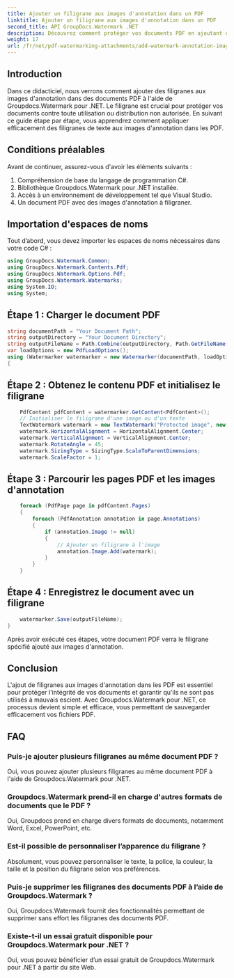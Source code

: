 ```yaml
---
title: Ajouter un filigrane aux images d'annotation dans un PDF
linktitle: Ajouter un filigrane aux images d'annotation dans un PDF
second_title: API GroupDocs.Watermark .NET
description: Découvrez comment protéger vos documents PDF en ajoutant des filigranes aux images d'annotation à l'aide de Groupdocs.Watermark for .NET.
weight: 17
url: /fr/net/pdf-watermarking-attachments/add-watermark-annotation-images-pdf/
---
```

## Introduction
Dans ce didacticiel, nous verrons comment ajouter des filigranes aux images d'annotation dans des documents PDF à l'aide de Groupdocs.Watermark pour .NET. Le filigrane est crucial pour protéger vos documents contre toute utilisation ou distribution non autorisée. En suivant ce guide étape par étape, vous apprendrez comment appliquer efficacement des filigranes de texte aux images d'annotation dans les PDF.
## Conditions préalables
Avant de continuer, assurez-vous d'avoir les éléments suivants :
1. Compréhension de base du langage de programmation C#.
2. Bibliothèque Groupdocs.Watermark pour .NET installée.
3. Accès à un environnement de développement tel que Visual Studio.
4. Un document PDF avec des images d'annotation à filigraner.

## Importation d'espaces de noms
Tout d’abord, vous devez importer les espaces de noms nécessaires dans votre code C# :
```csharp
using GroupDocs.Watermark.Common;
using GroupDocs.Watermark.Contents.Pdf;
using GroupDocs.Watermark.Options.Pdf;
using GroupDocs.Watermark.Watermarks;
using System.IO;
using System;
```
## Étape 1 : Charger le document PDF
```csharp
string documentPath = "Your Document Path";
string outputDirectory = "Your Document Directory";
string outputFileName = Path.Combine(outputDirectory, Path.GetFileName(documentPath));
var loadOptions = new PdfLoadOptions();
using (Watermarker watermarker = new Watermarker(documentPath, loadOptions))
{
```
## Étape 2 : Obtenez le contenu PDF et initialisez le filigrane
```csharp
    PdfContent pdfContent = watermarker.GetContent<PdfContent>();
    // Initialiser le filigrane d'une image ou d'un texte
    TextWatermark watermark = new TextWatermark("Protected image", new Font("Arial", 8));
    watermark.HorizontalAlignment = HorizontalAlignment.Center;
    watermark.VerticalAlignment = VerticalAlignment.Center;
    watermark.RotateAngle = 45;
    watermark.SizingType = SizingType.ScaleToParentDimensions;
    watermark.ScaleFactor = 1;
```
## Étape 3 : Parcourir les pages PDF et les images d'annotation
```csharp
    foreach (PdfPage page in pdfContent.Pages)
    {
        foreach (PdfAnnotation annotation in page.Annotations)
        {
            if (annotation.Image != null)
            {
                // Ajouter un filigrane à l'image
                annotation.Image.Add(watermark);
            }
        }
    }
```
## Étape 4 : Enregistrez le document avec un filigrane
```csharp
    watermarker.Save(outputFileName);
}
```
Après avoir exécuté ces étapes, votre document PDF verra le filigrane spécifié ajouté aux images d'annotation.

## Conclusion
L'ajout de filigranes aux images d'annotation dans les PDF est essentiel pour protéger l'intégrité de vos documents et garantir qu'ils ne sont pas utilisés à mauvais escient. Avec Groupdocs.Watermark pour .NET, ce processus devient simple et efficace, vous permettant de sauvegarder efficacement vos fichiers PDF.
## FAQ
### Puis-je ajouter plusieurs filigranes au même document PDF ?
Oui, vous pouvez ajouter plusieurs filigranes au même document PDF à l'aide de Groupdocs.Watermark pour .NET.
### Groupdocs.Watermark prend-il en charge d'autres formats de documents que le PDF ?
Oui, Groupdocs prend en charge divers formats de documents, notamment Word, Excel, PowerPoint, etc.
### Est-il possible de personnaliser l’apparence du filigrane ?
Absolument, vous pouvez personnaliser le texte, la police, la couleur, la taille et la position du filigrane selon vos préférences.
### Puis-je supprimer les filigranes des documents PDF à l’aide de Groupdocs.Watermark ?
Oui, Groupdocs.Watermark fournit des fonctionnalités permettant de supprimer sans effort les filigranes des documents PDF.
### Existe-t-il un essai gratuit disponible pour Groupdocs.Watermark pour .NET ?
Oui, vous pouvez bénéficier d’un essai gratuit de Groupdocs.Watermark pour .NET à partir du site Web.